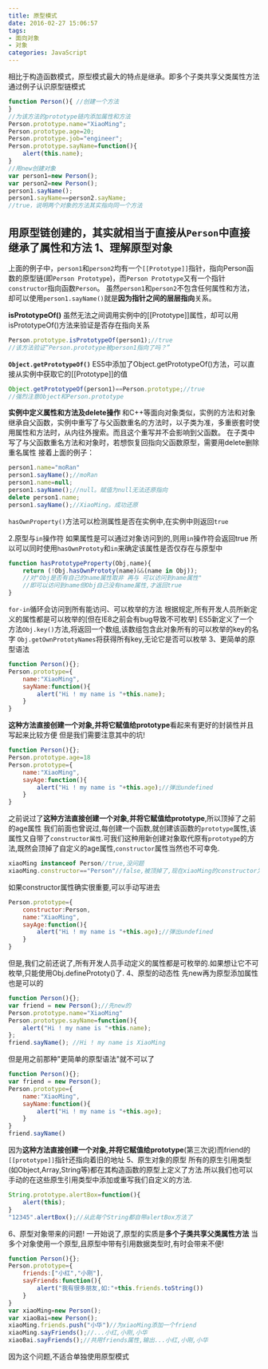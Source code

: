 ```yaml
---
title: 原型模式
date: 2016-02-27 15:06:57
tags:
- 面向对象
- 对象
categories: JavaScript
---
```

相比于构造函数模式，原型模式最大的特点是继承。即多个子类共享父类属性方法
通过例子认识原型链模式
```javascript
function Person(){ //创建一个方法
}
//为该方法的prototype链内添加属性和方法
Person.prototype.name="XiaoMing"; 
Person.prototype.age=20;
Person.prototype.job="engineer";
Person.prototype.sayName=function(){
	alert(this.name);
}
//用new创建对象
var person1=new Person();
var person2=new Person();
person1.sayName();
person1.sayName==person2.sayName;
//true，说明两个对象的方法其实指向同一个方法
```
<!--more-->
用原型链创建的，其实就相当于直接从`Person`中直接继承了属性和方法
1、理解原型对象
---
上面的例子中，`person1`和`person2`均有一个`[[Prototype]]`指针，指向Person函数的原型链(即`Person Prototype`)，而`Person Prototype`又有一个指针`constructor`指向函数`Person`。
虽然`person1`和`person2`不包含任何属性和方法，却可以使用`person1.sayName()`就是**因为指针之间的层层指向**关系。

**isPrototypeOf()**
虽然无法之间调用实例中的[[Prototype]]属性，却可以用isPrototypeOf()方法来验证是否存在指向关系
```JavaScript
Person.prototype.isPrototypeOf(person1);//true
//该方法验证“Person.prototype被person1指向了吗？”
```
**`Object.getPrototypeOf()`**
ES5中添加了Object.getPrototypeOf()方法，可以直接从实例中获取它的[[Prototype]]的值
```JavaScript
Object.getPrototypeOf(person1)==Person.prototype;//true
//强烈注意Object和Person.prototype
```

**实例中定义属性和方法及delete操作**
和C++等面向对象类似，实例的方法和对象继承自父函数，实例中重写了与父函数重名的方法时，以子类为准，多重嵌套时使用属性和方法时，从内往外搜索。而且这个重写并不会影响到父函数。
在子类中写了与父函数重名方法和对象时，若想恢复回指向父函数原型，需要用delete删除重名属性
接着上面的例子：
```JavaScript
person1.name="moRan"
person1.sayName();//moRan
person1.name=null;
person1.sayName();//null。赋值为null无法还原指向
delete person1.name;
person1.sayName();//XiaoMing。成功还原
```

`hasOwnProperty()`方法可以检测属性是否在实例中,在实例中则返回`true`

2.原型与`in`操作符
如果属性是可以通过对象访问到的,则用`in`操作符会返回true
所以可以同时使用`hasOwnPrototy`和`in`来确定该属性是否仅存在与原型中
```JavaScript
function hasPrototypeProperty(Obj,name){
	return (!Obj.hasOwnPrototy(name)&&(name in Obj));
	//对"Obj是否有自己的name属性取非 再与 可以访问到name属性"
	//即可以访问到name但Obj自己没有name属性,才返回true
}
```
`for-in`循环会访问到所有能访问、可以枚举的方法
根据规定,所有开发人员所新定义的属性都是可以枚举的[但在IE8之前会有bug导致不可枚举]
ES5新定义了一个方法`Obj.key()`方法,将返回一个数组,该数组包含此对象所有的可以枚举的key的名字
`Obj.getOwnPrototyNames`将获得所有key,无论它是否可以枚举
3、更简单的原型语法
```JavaScript
function Person(){};
Person.prototype={
	name:"XiaoMing",
	sayName:function(){
		alert("Hi ! my name is "+this.name);
	}
}
```
**这种方法直接创建一个对象,并将它赋值给prototype**看起来有更好的封装性并且写起来比较方便
但是我们需要注意其中的坑!
```JavaScript
function Person(){};
Person.prototype.age=18
Person.prototype={
	name:"XiaoMing",
	sayAge:function(){
		alert("Hi ! my name is "+this.age);//弹出undefined
	}
}
```
之前说过了**这种方法直接创建一个对象,并将它赋值给prototype**,所以顶掉了之前的age属性
我们前面也曾说过,每创建一个函数,就创建该函数的`prototype`属性,该属性又自带了`constructor属性`.可我们这种用新创建对象取代原有`prototype`的方法,既然会顶掉了自定义的age属性,`constructor`属性当然也不可幸免.
```JavaScript
xiaoMing instanceof Person//true,没问题
xiaoMing.constructor=="Person"//false,被顶掉了,现在xiaoMing的constructor为Object
```
如果constructor属性确实很重要,可以手动写进去
```JavaScript
Person.prototype={
	constructor:Person,
	name:"XiaoMing",
	sayAge:function(){
		alert("Hi ! my name is "+this.age);//弹出undefined
	}
}
```
但是,我们之前还说了,所有开发人员手动定义的属性都是可枚举的.如果想让它不可枚举,只能使用Obj.definePrototy()了.
4、原型的动态性
先new再为原型添加属性也是可以的
```JavaScript
function Person(){};
var friend = new Person();//先new的
Person.prototype.name="XiaoMing"
Person.prototype.sayName=function(){
	alert("Hi ! my name is "+this.name);
};
friend.sayName(); //Hi ! my name is XiaoMing
```
但是用之前那种"更简单的原型语法"就不可以了
```JavaScript
function Person(){};
var friend = new Person();
Person.prototype={
	name:"XiaoMing",
	sayName:function(){
		alert("Hi ! my name is "+this.age);
	}
}
friend.sayName()
```
因为**这种方法直接创建一个对象,并将它赋值给prototype**(第三次说)而friend的`[[prototype]]`指针还指向着旧的地址
5、原生对象的原型
所有的原生引用类型(如Object,Array,String等)都在其构造函数的原型上定义了方法.所以我们也可以手动的在这些原生引用类型中添加或重写我们自定义的方法.
```JavaScript
String.prototype.alertBox=function(){
	alert(this);
}
"12345".alertBox();//从此每个String都自带alertBox方法了
```
6、原型对象带来的问题!
一开始说了,原型的实质是**多个子类共享父类属性方法**
当多个对象使用一个原型,且原型中带有引用数据类型时,有时会带来不便!
```JavaScript
function Person(){};
Person.prototype={
	friends:["小红","小刚"],
	sayFriends:function(){
		alert("我有很多朋友,如:"+this.friends.toString())
	}
}
var xiaoMing=new Person();
var xiaoBai=new Person();
xiaoMing.friends.push("小华")//为xiaoMing添加一个friend
xiaoMing.sayFriends();//...小红,小刚,小华
xiaoBai.sayFriends();//共用friends属性,输出...小红,小刚,小华
```
因为这个问题,不适合单独使用原型模式